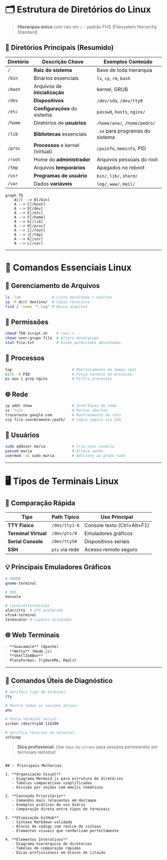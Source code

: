 # 🗂️ Estrutura de Diretórios do Linux

> **Hierarquia única** com raiz em `/` - padrão FHS (Filesystem Hierarchy Standard)

## 📁 Diretórios Principais (Resumido)

| Diretório | Descrição Chave                           | Exemplos Conteúdo               |
|-----------|------------------------------------------|---------------------------------|
| `/`       | **Raiz do sistema**                      | Base de toda hierarquia         |
| `/bin`    | Binários essenciais                      | `ls`, `cp`, `rm`, `bash`        |
| `/boot`   | Arquivos de **inicialização**            | kernel, GRUB                    |
| `/dev`    | **Dispositivos**                         | `/dev/sda`, `/dev/tty0`         |
| `/etc`    | **Configurações** do sistema             | `passwd`, `hosts`, `nginx/`     |
| `/home`   | Diretórios de **usuários**               | `/home/ana/`, `/home/pedro/`    |
| `/lib`    | **Bibliotecas** essenciais               | `.so` para programas do sistema |
| `/proc`   | **Processos** e kernel (virtual)         | `cpuinfo`, `meminfo`, PID       |
| `/root`   | Home do **administrador**                | Arquivos pessoais do root       |
| `/tmp`    | Arquivos **temporários**                 | Apagados no reboot              |
| `/usr`    | **Programas de usuário**                 | `bin/`, `lib/`, `share/`        |
| `/var`    | Dados **variáveis**                      | `log/`, `www/`, `mail/`         |

```
graph TD
    A[/] --> B[/bin]
    A --> C[/boot]
    A --> D[/dev]
    A --> E[/etc]
    A --> F[/home]
    A --> G[/lib]
    A --> H[/proc]
    A --> I[/root]
    A --> J[/tmp]
    A --> K[/usr]
    A --> L[/var]
```

---

# 🧾 Comandos Essenciais Linux

## 📁 Gerenciamento de Arquivos
```bash
ls -lah              # Lista detalhada + ocultos
cp -R dir/ destino/  # Cópia recursiva
find / -name "*.log" # Busca arquivos
```

## 🔐 Permissões
```bash
chmod 750 script.sh    # rwxr-x---
chown user:grupo file  # Altera dono/grupo
stat file.txt          # Exibe permissões detalhadas
```

## 🧠 Processos
```bash
top                           # Monitoramento em tempo real
kill -9 PID                   # Força término de processo
ps aux | grep nginx           # Filtra processos
```

## 🌐 Rede
```bash
ip addr show                  # Interfaces de rede
ss -tuln                      # Portas abertas
traceroute google.com         # Rastreamento de rota
scp file user@remote:/path/   # Cópia segura via SSH
```

## 🧑 Usuários
```bash
sudo adduser maria            # Cria novo usuário
passwd maria                  # Altera senha
usermod -aG sudo maria        # Adiciona ao grupo sudo
```

---

# 🖥️ Tipos de Terminais Linux

## 🔄 Comparação Rápida
| Tipo               | Path Típico      | Uso Principal               |
|--------------------|------------------|----------------------------|
| **TTY Físico**     | `/dev/tty1-6`    | Console texto (Ctrl+Alt+F1)|
| **Terminal Virtual**| `/dev/pts/0`     | Emuladores gráficos        |
| **Serial Console** | `/dev/ttyS0`     | Dispositivos seriais       |
| **SSH**            | `pts` via rede   | Acesso remoto seguro       |

## 💡 Principais Emuladores Gráficos
```bash
# GNOME
gnome-terminal

# KDE
konsole

# Leves/Alternativos
alacritty  # GPU acelerado
xfce4-terminal
terminator # Layouts divididos
```

## 🌐 Web Terminais
```markdown
- **Guacamole** (Apache)
- **Wetty** (Node.js)
- **ShellInABox**
- Plataformas: TryHackMe, Replit
```

---

## 🧰 Comandos Úteis de Diagnóstico
```bash
# Verifica tipo de terminal:
tty

# Mostra todas as sessões ativas:
who

# Testa terminal serial:
screen /dev/ttyS0 115200

# Verifica recursos do terminal:
infocmp
```

> **Dica profissional:** Use `tmux` ou `screen` para sessões persistentes em terminais remotos!
```

## ✨ Principais Melhorias

1. **Organização Visual**
   - Diagrama Mermaid.js para estrutura de diretórios
   - Tabelas comparativas simplificadas
   - Divisão por seções com emojis temáticos

2. **Conteúdo Prioritário**
   - Comandos mais relevantes em destaque
   - Exemplos práticos de uso diário
   - Comparação direta entre tipos de terminais

3. **Otimização GitHub**
   - Sintaxe Markdown validada
   - Blocos de código com realce de sintaxe
   - Elementos visuais que renderizam perfeitamente

4. **Elementos Interativos**
   - Diagrama hierárquico de diretórios
   - Tabelas de comparação rápidas
   - Dicas profissionais em blocos de citação

